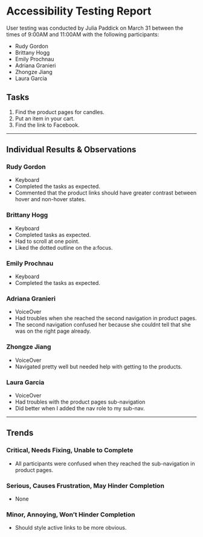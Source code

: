 # Accessibility Testing Report

User testing was conducted by Julia Paddick on March 31 between the times of 9:00AM and 11:00AM with the following participants:

- Rudy Gordon
- Brittany Hogg
- Emily Prochnau
- Adriana Granieri
- Zhongze Jiang
- Laura Garcia

## Tasks

1. Find the product pages for candles.
2. Put an item in your cart.
3. Find the link to Facebook.

---

## Individual Results & Observations

### Rudy Gordon

- Keyboard
- Completed the tasks as expected.
- Commented that the product links should have greater contrast between hover and non-hover states.

### Brittany Hogg

- Keyboard
- Completed tasks as expected.
- Had to scroll at one point.
- Liked the dotted outline on the a:focus.

### Emily Prochnau

- Keyboard
- Completed the tasks as expected.

### Adriana Granieri

- VoiceOver
- Had troubles when she reached the second navigation in product pages.
- The second navigation confused her because she couldnt tell that she was on the right page already.

### Zhongze Jiang

- VoiceOver
- Navigated pretty well but needed help with getting to the products.

### Laura Garcia

- VoiceOver
- Had troubles with the product pages sub-navigation
- Did better when I added the nav role to my sub-nav.

---

## Trends

### Critical, Needs Fixing, Unable to Complete

- All participants were confused when they reached the sub-navigation in product pages.

### Serious, Causes Frustration, May Hinder Completion

- None

### Minor, Annoying, Won’t Hinder Completion

- Should style active links to be more obvious.